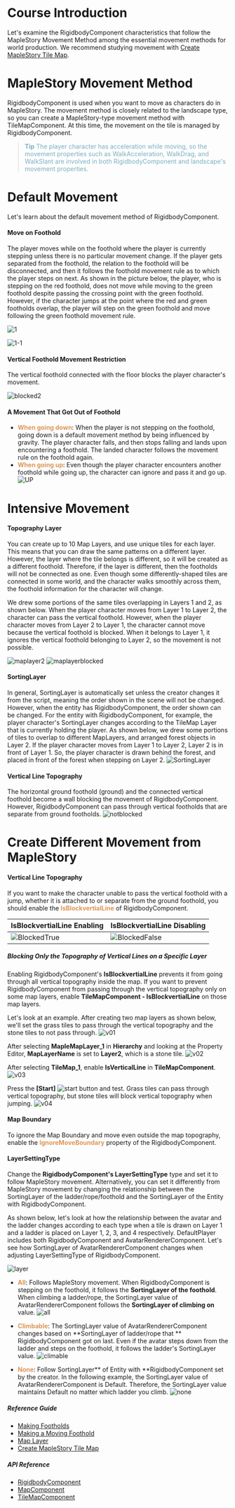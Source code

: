 # Course Introduction
Let's examine the RigidbodyComponent characteristics that follow the MapleStory Movement Method among the essential movement methods for world production. We recommend studying movement with [Create MapleStory Tile Map](/docs?postId=747{"target":"_self"}).
# MapleStory Movement Method
RigidbodyComponent is used when you want to move as characters do in MapleStory. The movement method is closely related to the landscape type, so you can create a MapleStory-type movement method with TileMapComponent. At this time, the movement on the tile is managed by RigidbodyComponent.

> <span style="color: #7cafc2">**Tip**
> The player character has acceleration while moving, so the movement properties such as WalkAcceleration, WalkDrag, and WalkSlant are involved in both RigidbodyComponent and landscape's movement properties.</span>

# Default Movement
Let's learn about the default movement method of RigidbodyComponent.

#### Move on Foothold
The player moves while on the foothold where the player is currently stepping unless there is no particular movement change. If the player gets separated from the foothold, the relation to the foothold will be disconnected, and then it follows the foothold movement rule as to which the player steps on next. As shown in the picture below, the player, who is stepping on the red foothold, does not move while moving to the green foothold despite passing the crossing point with the green foothold. However, if the character jumps at the point where the red and green footholds overlap, the player will step on the green foothold and move following the green foothold movement rule.

![1](https://mod-file.dn.nexoncdn.co.kr/bbs/1658193798420c9b8127ab85542ac8c25008d67ca62e6.png{"width":"740px"} "1")

![1-1](https://mod-file.dn.nexoncdn.co.kr/bbs/16581938215047ccafa3686d54c30a7ed3194be7c793a.gif{"width":"740px"} "1-1")
#### Vertical Foothold Movement Restriction
The vertical foothold connected with the floor blocks the player character's movement.

![blocked2](https://mod-file.dn.nexoncdn.co.kr/bbs/165822007557308684a3bc9b44795a843406f14f5b8b9.gif{"width":"740px"} "blocked2")
#### A Movement That Got Out of Foothold
* <span style="color: #dc9656">**When going down**</span>: When the player is not stepping on the foothold, going down is a default movement method by being influenced by gravity. The player character falls, and then stops falling and lands upon encountering a foothold. The landed character follows the movement rule on the foothold again.
* <span style="color: #dc9656">**When going up**</span>: Even though the player character encounters another foothold while going up, the character can ignore and pass it and go up.
![UP](https://mod-file.dn.nexoncdn.co.kr/bbs/1658883585804ef670a8a5f244cd49d1aaee440b64e30.gif "UP")


# Intensive Movement
#### Topography Layer
You can create up to 10 Map Layers, and use unique tiles for each layer. This means that you can draw the same patterns on a different layer. However, the layer where the tile belongs is different, so it will be created as a different foothold. Therefore, if the layer is different, then the footholds will not be connected as one. Even though some differently-shaped tiles are connected in some world, and the character walks smoothly across them, the foothold information for the character will change.

We drew some portions of the same tiles overlapping in Layers 1 and 2, as shown below. When the player character moves from Layer 1 to Layer 2, the character can pass the vertical foothold. However, when the player character moves from Layer 2 to Layer 1, the character cannot move because the vertical foothold is blocked. When it belongs to Layer 1, it ignores the vertical foothold belonging to Layer 2, so the movement is not possible.

![maplayer2](https://mod-file.dn.nexoncdn.co.kr/bbs/16593207875474437a8ce52584df9bd06b8487e5d5dec.png{"width":"740px"} "maplayer2")
![maplayerblocked](https://mod-file.dn.nexoncdn.co.kr/bbs/165823394560592e2768650e94a9fb15284bd030a570a.gif{"width":"740px"} "maplayerblocked")

#### SortingLayer
In general, SortingLayer is automatically set unless the creator changes it from the script, meaning the order shown in the scene will not be changed. However, when the entity has RigidbodyComponent, the order shown can be changed. For the entity with RigidbodyComponent, for example, the player character's SortingLayer changes according to the TileMap Layer that is currently holding the player. As shown below, we drew some portions of tiles to overlap to different MapLayers, and arranged forest objects in Layer 2. If the player character moves from Layer 1 to Layer 2, Layer 2 is in front of Layer 1. So, the player character is drawn behind the forest, and placed in front of the forest when stepping on Layer 2.
![SortingLayer](https://mod-file.dn.nexoncdn.co.kr/bbs/1658231806874225549d7abfd4083aa75e5de3ed69aaf.gif{"width":"740px"} "SortingLayer")

#### Vertical Line Topography
The horizontal ground foothold (ground) and the connected vertical foothold become a wall blocking the movement of RigidbodyComponent. However, RigidbodyComponent can pass through vertical footholds that are separate from ground footholds.
![notblocked](https://mod-file.dn.nexoncdn.co.kr/bbs/16588846011832681a46df73b40e09ecf4140c57c09ce.gif "notblocked")
# Create Different Movement from MapleStory
 #### Vertical Line Topography
If you want to make the character unable to pass the vertical foothold with a jump, whether it is attached to or separate from the ground foothold, you should enable the <span style="color: #dc9656">**IsBlockvertialLine**</span> of RigidbodyComponent.

| IsBlockvertialLine Enabling | IsBlockvertialLine Disabling |
| --- | --- |
|![BlockedTrue](https://mod-file.dn.nexoncdn.co.kr/bbs/165830397057921277d58d2954629b55e8db6b9ca6d99.gif "BlockedTrue")| ![BlockedFalse](https://mod-file.dn.nexoncdn.co.kr/bbs/1658304402181bdd5063510e848f090ae484b1467f48e.gif "BlockedFalse") |

##### Blocking Only the Topography of Vertical Lines on a Specific Layer
Enabling RigidbodyComponent's **IsBlockvertialLine** prevents it from going through all vertical topography inside the map. If you want to prevent RigidbodyComponent from passing through the vertical topography only on some map layers, enable **TileMapComponent - IsBlockvertialLine** on those map layers.

Let's look at an example. After creating two map layers as shown below, we'll set the grass tiles to pass through the vertical topography and the stone tiles to not pass through.
![v01](https://mod-file.dn.nexoncdn.co.kr/bbs/1681114270716dcd0db08af484f42987ea977046172d4.png "v01")

After selecting **MapleMapLayer_1** in **Hierarchy** and looking at the Property Editor, **MapLayerName** is set to **Layer2**, which is a stone tile.
![v02](https://mod-file.dn.nexoncdn.co.kr/bbs/16811145893012649f50aa9c84d239be7289931be4c5b.png "v02")

After selecting **TileMap_1**, enable **IsVerticalLine** in **TileMapComponent**.
![v03](https://mod-file.dn.nexoncdn.co.kr/bbs/1681114736635e34bcba0a8e84b7d9588196e14f563c8.png "v03")

Press the **[Start]** ![start](https://mod-file.dn.nexoncdn.co.kr/storage/icons/tool/icon_play.png "start") button and test.
Grass tiles can pass through vertical topography, but stone tiles will block vertical topography when jumping.
![v04](https://mod-file.dn.nexoncdn.co.kr/bbs/1681115054201040f1c2e91564fe4919afebd2bcd9b7d.gif "v04")

#### Map Boundary
To ignore the Map Boundary and move even outside the map topography, enable the <span style="color: #dc9656">**IgnoreMoveBoundary**</span> property of the RigidbodyComponent. 

#### LayerSettingType
Change the **RigidbodyComponent's LayerSettingType** type and set it to follow MapleStory movement. Alternatively, you can set it differently from MapleStory movement by changing the relationship between the SortingLayer of the ladder/rope/foothold and the SortingLayer of the Entity with RigidbodyComponent.

As shown below, let's look at how the relationship between the avatar and the ladder changes according to each type when a tile is drawn on Layer 1 and a ladder is placed on Layer 1, 2, 3, and 4 respectively.
DefaultPlayer includes both RigidbodyComponent and AvatarRendererComponent. Let's see how SortingLayer of AvatarRendererComponent changes when adjusting LayerSettingType of RigidbodyComponent.

![layer](https://mod-file.dn.nexoncdn.co.kr/bbs/16740182831894ef72030e7074c09ab7a37a5e34bc3e0.png "layer")

* **<span style="color: #dc9656">All</span>**: Follows MapleStory movement. When RigidbodyComponent is stepping on the foothold, it follows the **SortingLayer of the foothold**. When climbing a ladder/rope, the SortingLayer value of AvatarRendererComponent follows the **SortingLayer of climbing on** value.
![all](https://mod-file.dn.nexoncdn.co.kr/bbs/16739467083350b8e1b78aa7f4626a6aa3a10630ee873.gif "all")

* **<span style="color: #dc9656">Climbable</span>**: The SortingLayer value of AvatarRendererComponent changes based on **SortingLayer of ladder/rope that ** RigidbodyComponent got on last. Even if the avatar steps down from the ladder and steps on the foothold, it follows the ladder's SortingLayer value.
 ![climable](https://mod-file.dn.nexoncdn.co.kr/bbs/1673946686984683664c7c7484952b78440846bdcf879.gif "climable")

* **<span style="color: #dc9656">None</span>**: Follow SortingLayer** of Entity with **RigidbodyComponent set by the creator. In the following example, the SortingLayer value of AvatarRendererComponent is Default. Therefore, the SortingLayer value maintains Default no matter which ladder you climb.
![none](https://mod-file.dn.nexoncdn.co.kr/bbs/1673946729714d6916a24f5b1426ea7df4a97d8a71964.gif{"width":"520px"} "none")

##### Reference Guide
* [Making Footholds](/docs/?postId=71{"target":"_self"})
* [Making a Moving Foothold](/docs/?postId=579{"target":"_self"})
* [Map Layer](/docs/?postId=53{"target":"_self"})
* [Create MapleStory Tile Map](/docs/?postId=747{"target":"_self"})

##### API Reference
* [RigidbodyComponent](/apiReference?postId=378{"target":"_self"})
* [MapComponent](/apiReference?postId=358{"target":"_self"})
* [TileMapComponent](/apiReference?postId=379{"target":"_self"})